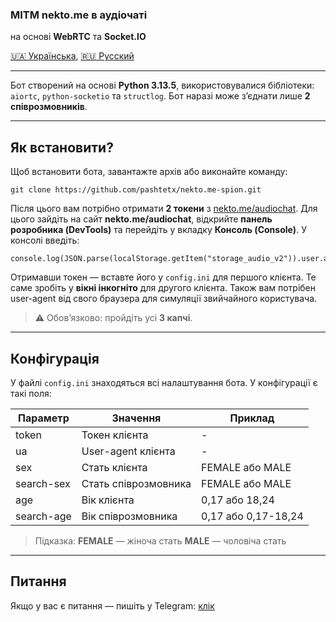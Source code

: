 ### MITM nekto.me в аудіочаті

на основі **WebRTC** та **Socket.IO**

[🇺🇦 Українська](./README.md), [🇷🇺 Русский](./README_ru.md)

---

Бот створений на основі **Python 3.13.5**, використовувалися бібліотеки: `aiortc`, `python-socketio` та `structlog`.
Бот наразі може з’єднати лише **2 співрозмовників**.

---

## Як встановити?

Щоб встановити бота, завантажте архів або виконайте команду:

```
git clone https://github.com/pashtetx/nekto.me-spion.git
```

Після цього вам потрібно отримати **2 токени** з [nekto.me/audiochat](https://nekto.me/audiochat).
Для цього зайдіть на сайт **nekto.me/audiochat**, відкрийте **панель розробника (DevTools)** та перейдіть у вкладку **Консоль (Console)**.
У консолі введіть:

```
console.log(JSON.parse(localStorage.getItem("storage_audio_v2")).user.authToken)
```

Отримавши токен — вставте його у `config.ini` для першого клієнта. Те саме зробіть у **вікні інкогніто** для другого клієнта. Також вам потрібен user-agent від свого браузера для симуляції звийчайного користувача.

> ⚠️ Обов’язково: пройдіть усі **3 капчі**.

---

## Конфігурація

У файлі `config.ini` знаходяться всі налаштування бота. У конфігурації є такі поля:

| Параметр   | Значення             | Приклад             |
| ---------- | -------------------- | ------------------- |
| token      | Токен клієнта        | -                   |
| ua         | User-agent клієнта   | -                   |
| sex        | Стать клієнта        | FEMALE або MALE     |
| search-sex | Стать співрозмовника | FEMALE або MALE     |
| age        | Вік клієнта          | 0,17 або 18,24      |
| search-age | Вік співрозмовника   | 0,17 або 0,17-18,24 |

> Підказка:
> **FEMALE** — жіноча стать
> **MALE** — чоловіча стать

---

## Питання

Якщо у вас є питання — пишіть у Telegram: [клік](https://t.me/+ESHNRLki3qlkODQy)
